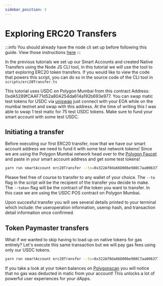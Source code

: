 ```yaml
---
sidebar_position: 3
---
```


# Exploring ERC20 Transfers

:::info
You should already have the node cli set up before following this guide. View those instructions [here](setupnodecli.md)
:::

In the previous tutorials we set up our Smart Accounts and created Native Transfers using the Node JS CLI tool, in this tutorial we will use the tool to start exploring ERC20 token transfers. If you would like to view the code that powers this script, you can do so in the source code of the CLI tool in `scripts/erc20Transfer.ts`

This tutorial uses USDC on Polygon Mumbai from this contract Address: 0xdA5289fCAAF71d52a80A254da614a192b693e977. You can swap matic test tokens for USDC via [uniswap](https://app.uniswap.org/#/swap) just connect with your EOA while on the mumbai testnet and swap with this address. At the time of writing this I was able to swap 1 test matic for 75 test USDC tokens. Make sure to fund your smart account with some test USDC. 

## Initiating a transfer

Before executing our first ERC20 transfer, now that we have our smart account address we need to fund it with some test network tokens! Since we are using the Polygon Mumbai network head over to the [Polygon Faucet](https://faucet.polygon.technology/) and paste in your smart account address and get some test tokens! 

```bash
yarn run smartAccount erc20Transfer --to=0x322Af0da66D00be980C7aa006377FCaaEee3BDFD --amount=0.1 --token=0xdA5289fCAAF71d52a80A254da614a192b693e977
```

Please feel free of course to transfer to any wallet of your choice. The `--to` flag in the script will be the recipient of the transfer you decide to make. The `--token` flag will be the contract of the token you want to transfer. In this case we are using the USDC POS contract on Polygon Mumbai. 

Upon succesful transfer you will see several details printed to your terminal which include: the useroperation information, userop hash, and transaction detail information once confirmed.

## Token Paymaster transfers

What if we wanted to skip having to load up on native tokens for gas entirely? Let's execute this same transaction but we will pay gas fees using only our USDC tokens. 

```bash
yarn run smartAccount erc20Transfer --to=0x322Af0da66D00be980C7aa006377FCaaEee3BDFD --amount=0.1 --token=0xdA5289fCAAF71d52a80A254da614a192b693e977 --withTokenPaymaster
```
If you take a look at your token balances on [Polygonscan](https://mumbai.polygonscan.com/) you will notice that no gas was deducted in matic from your account! This unlocks a lot of powerful user experiences for your dApps. 